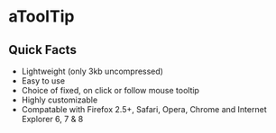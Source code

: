 # aToolTip


## Quick Facts

*   Lightweight (only 3kb uncompressed)
*   Easy to use
*   Choice of fixed, on click or follow mouse tooltip
*   Highly customizable
*   Compatable with Firefox 2.5+, Safari, Opera, Chrome and Internet Explorer 6, 7 & 8

  
